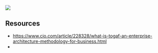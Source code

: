 

![](/assets/images/2023-07-25-22-18-22.png)

## Resources

- https://www.cio.com/article/228328/what-is-togaf-an-enterprise-architecture-methodology-for-business.html
- 